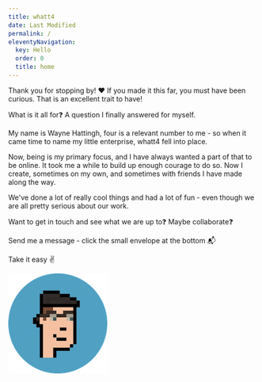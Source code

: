 ```yaml
---
title: whatt4
date: Last Modified 
permalink: /
eleventyNavigation:
  key: Hello 
  order: 0
  title: home
---
```

Thank you for stopping by! ❤️ If you made it this far, you must have been curious. That is an excellent trait to have!

What is it all for❓ A question I finally answered for myself.

My name is Wayne Hattingh, four is a relevant number to me - so when it came time to name my little enterprise, whatt4 fell into place. 

Now, being is my primary focus, and I have always wanted a part of that to be online. It took me a while to build up enough courage to do so. Now I create, sometimes on my own, and sometimes with friends I have made along the way.

We've done a lot of really cool things and had a lot of fun - even though we are all pretty serious about our work. 

Want to get in touch and see what we are up to❓ Maybe collaborate❓

Send me a message - click the small envelope at the bottom 📬

Take it easy ✌️

![Hello, world](/content/images/smallcircle.png)



